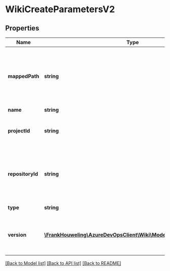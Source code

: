 # WikiCreateParametersV2

## Properties
Name | Type | Description | Notes
------------ | ------------- | ------------- | -------------
**mappedPath** | **string** | Folder path inside repository which is shown as Wiki. Not required for ProjectWiki type. | [optional] 
**name** | **string** | Wiki name. | [optional] 
**projectId** | **string** | ID of the project in which the wiki is to be created. | [optional] 
**repositoryId** | **string** | ID of the git repository that backs up the wiki. Not required for ProjectWiki type. | [optional] 
**type** | **string** | Type of the wiki. | [optional] 
**version** | [**\FrankHouweling\AzureDevOpsClient\Wiki\Model\GitVersionDescriptor**](GitVersionDescriptor.md) | Version of the wiki. Not required for ProjectWiki type. | [optional] 

[[Back to Model list]](../README.md#documentation-for-models) [[Back to API list]](../README.md#documentation-for-api-endpoints) [[Back to README]](../README.md)


